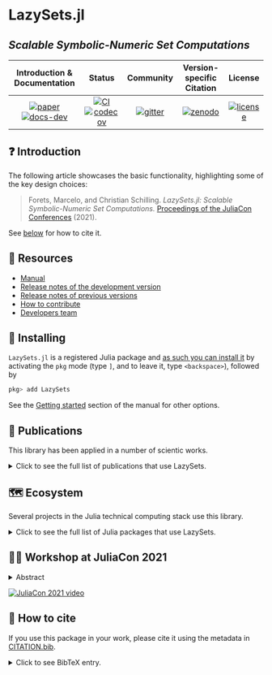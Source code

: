 # LazySets.jl
## *Scalable Symbolic-Numeric Set Computations*

| **Introduction & Documentation** |**Status** |**Community** |**Version-specific Citation** | **License** |
|:-----------------:|:---------------:|:------------:|:----------------------------:|:-----------:|
| [![paper][paper-img]][paper-url] [![docs-dev][dev-img]][dev-url] | [![CI][ci-img]][ci-url] [![codecov][cov-img]][cov-url] | [![gitter][chat-img]][chat-url] | [![zenodo][doi-img]][doi-url] | [![license][lic-img]][lic-url] |

[paper-img]: https://proceedings.juliacon.org/papers/10.21105/jcon.00097/status.svg
[paper-url]: https://doi.org/10.21105/jcon.00097
[dev-img]: https://img.shields.io/badge/docs-latest-blue.svg
[dev-url]: http://juliareach.github.io/LazySets.jl/dev/
[ci-img]: https://github.com/JuliaReach/LazySets.jl/actions/workflows/ci.yml/badge.svg?branch=master
[ci-url]: https://github.com/JuliaReach/LazySets.jl/actions/workflows/ci.yml?query=branch%3Amaster
[cov-img]: http://codecov.io/github/JuliaReach/LazySets.jl/coverage.svg?branch=master
[cov-url]: https://codecov.io/github/JuliaReach/LazySets.jl?branch=master
[chat-img]: https://badges.gitter.im/JuliaReach/Lobby.svg
[chat-url]: https://gitter.im/JuliaReach/Lobby?utm_source=badge&utm_medium=badge&utm_campaign=pr-badge&utm_content=badge
[doi-img]: https://zenodo.org/badge/105701832.svg
[doi-url]: https://zenodo.org/badge/latestdoi/105701832
[lic-img]: https://img.shields.io/github/license/mashape/apistatus.svg?maxAge=2592000
[lic-url]: https://github.com/JuliaReach/LazySets.jl/blob/master/LICENSE

## ❓ Introduction

The following article showcases the basic functionality, highlighting some of the key design choices:

> Forets, Marcelo, and Christian Schilling. *LazySets.jl: Scalable Symbolic-Numeric Set Computations.* [Proceedings of the JuliaCon Conferences](https://doi.org/10.21105/jcon.00097) (2021).

See [below](#-how-to-cite) for how to cite it.

## 🎯 Resources

- [Manual](http://juliareach.github.io/LazySets.jl/dev/)
- [Release notes of the development version](https://github.com/JuliaReach/LazySets.jl/wiki/Release-log-tracker)
- [Release notes of previous versions](https://github.com/JuliaReach/LazySets.jl/releases)
- [How to contribute](https://juliareach.github.io/LazySets.jl/dev/about/#Contributing-1)
- [Developers team](https://juliareach.github.io/LazySets.jl/dev/about/#Credits-1)

## 💾 Installing

`LazySets.jl` is a registered Julia package and [as such you can install it](https://julialang.github.io/Pkg.jl/v1/managing-packages/) by activating the `pkg` mode (type `]`, and to leave it, type `<backspace>`),
followed by

```julia
pkg> add LazySets
```

See the [Getting started](https://juliareach.github.io/LazySets.jl/dev/man/getting_started/) section of the manual for other options.

## 📘 Publications

This library has been applied in a number of scientic works.

<details>
<summary>Click to see the full list of publications that use LazySets.</summary>

The articles appear in reverse chronological order.

[26] **ARCH-COMP22 category report: Continuous and hybrid systems with linear continuous dynamics.** Matthias Althoff, Marcelo Forets, Christian Schilling, and Mark Wetzlinger. (2022). 9th [International Workshop on Applied Verification of Continuous and Hybrid Systems](https://cps-vo.org/group/ARCH/) (ARCH22), vol 90, pp. 58-85. [doi: 10.29007/mmzc](https://doi.org/10.29007/mmzc).

[25] **ARCH-COMP22 category report: Continuous and hybrid systems with nonlinear dynamics.** Luca Geretti, Julien Alexandre Dit Sandretto, Matthias Althoff, Luis Benet, Pieter Collins, Parasara Sridhar Duggirala, Marcelo Forets, Edward Kim, Stefan Mitsch, Christian Schilling, and Mark Wetzlinger. (2022). 9th [International Workshop on Applied Verification of Continuous and Hybrid Systems](https://cps-vo.org/group/ARCH/) (ARCH22), vol 90, pp. 86-112. [doi: 10.29007/fnzc](https://doi.org/10.29007/fnzc).

[24] **ARCH-COMP22 category report: Artificial intelligence and neural network control systems for continuous and hybrid systems plants.** Diego Manzanas Lopez, Matthias Althoff, Luis Benet, Xin Chen, Jiameng Fan, Marcelo Forets, Chao Huang, Taylor T. Johnson, Tobias Ladner, Wenchao Li, Christian Schilling, and Qi Zhu. (2022). 9th [International Workshop on Applied Verification of Continuous and Hybrid Systems](https://cps-vo.org/group/ARCH/) (ARCH22), vol 90, pp. 142-184. [doi: 10.29007/wfgr](https://doi.org/10.29007/wfgr).

[23] **Synthesis of parametric hybrid automata from time series.** Miriam García Soto, Thomas A. Henzinger, and Christian Schilling (2022). Proceedings of the [20th International Symposium on Automated Technology for Verification and Analysis](https://atva-conference.org/2022/), LNCS, vol. 13505, pp. 337-353. [doi: 10.1007/978-3-031-19992-9_22](https://doi.org/10.1007/978-3-031-19992-9_22), [arXiv: 2208.06383](https://arxiv.org/abs/2208.06383).

[22] **Decomposing reach set computations with low-dimensional sets and high-dimensional matrices (extended version).** Sergiy Bogomolov, Marcelo Forets, Goran Frehse, Andreas Podelski, and Christian Schilling (2022). [Information and Computation](https://www.sciencedirect.com/journal/information-and-computation), vol. 289. [doi: 10.1016/j.ic.2022.104937](https://doi.org/10.1016/j.ic.2022.104937).

[21] **Conservative Time Discretization: A Comparative Study.** Marcelo Forets and Christian Schilling (2022). Proceedings of the [17th International Conference on integrated Formal Methods (iFM)](https://ifm22.si.usi.ch/), LNCS, vol. 13274, pp. 149-167. [doi: 10.1007/978-3-031-07727-2_9](https://doi.org/10.1007/978-3-031-07727-2_9), [arXiv: 2111.01454](https://arxiv.org/abs/2111.01454).

[20] **Verification of Neural-Network Control Systems by Integrating Taylor Models and Zonotopes.** Christian Schilling, Marcelo Forets, and Sebastián Guadalupe (2022). Proceedings of the [36th Conference on Artificial Intelligence (AAAI)](https://aaai.org/Conferences/AAAI-22/). [doi: 10.1609/aaai.v36i7.20790](https://doi.org/10.1609/aaai.v36i7.20790).

[19] **Combining Set Propagation with Finite Element Methods for Time Integration in Transient Solid Mechanics Problems.** Marcelo Forets, Daniel Freire Caporale, and Jorge M. Pérez Zerpa (2022). [Computers & Structures](https://www.sciencedirect.com/journal/computers-and-structures), vol 259. [doi: 10.1016/j.compstruc.2021.106699](https://doi.org/10.1016/j.compstruc.2021.106699), [arXiv: 2105.05841](https://arxiv.org/abs/2105.05841).

[18] **LazySets.jl: Scalable Symbolic-Numeric Set Computations.** Marcelo Forets and Christian Schilling (2021). [Proceedings of the JuliaCon Conferences](https://proceedings.juliacon.org/). [doi: 10.21105/jcon.00097](https://doi.org/10.21105/jcon.00097).

[17] **Reachability of weakly nonlinear systems using Carleman linearization.** Marcelo Forets and Christian Schilling (2021). Proceedings of the [15th International Conference on Reachability Problems (RP)](https://rp2021.csc.liv.ac.uk/), LNCS, vol. 13035, pp. 85-99. [doi: 10.1007/978-3-030-89716-1_6](https://doi.org/10.1007/978-3-030-89716-1_6), [arXiv: 2108.10390](https://arxiv.org/abs/2108.10390).

[16] **Combined Exact and Heuristics Based Approach to Hamiltonian Path Problem Optimization for Route Planning.** Fernando Hernandez, Rafael Sotelo, and Marcelo Forets (2021). Technical Proceedings of the [2021 Amazon Last Mile Routing Research Challenge](https://hdl.handle.net/1721.1/131235).

[15] **ARCH-COMP21 Category Report: Continuous and Hybrid Systems with Linear Continuous Dynamics.** Matthias Althoff, Erika Abraham, Marcelo Forets, Goran Frehse, Daniel Freire, Christian Schilling, Stefan Schupp, and Mark Wetzlinger. (2021). 8th [International Workshop on Applied Verification of Continuous and Hybrid Systems](https://cps-vo.org/group/ARCH/) (ARCH21), vol 80, pp. 1-31. [doi: 10.29007/lhbw](https://doi.org/10.29007/lhbw).

[14] **ARCH-COMP21 Category Report: Continuous and Hybrid Systems with Nonlinear Dynamics.** Luca Geretti, Julien Alexandre dit Sandretto, Matthias Althoff, Luis Benet, Alexandre Chapoutot, Pieter Collins, Parasara Sridhar Duggirala, Marcelo Forets, Edward Kim, Uziel Linares, David P. Sanders, Christian Schilling, and Mark Wetzlinger. (2021). 8th [International Workshop on Applied Verification of Continuous and Hybrid Systems](https://cps-vo.org/group/ARCH/) (ARCH21), vol 80, pp. 32-54. [doi: 10.29007/2jw8](https://doi.org/10.29007/2jw8).

[13] **ARCH-COMP21 Category Report: Artificial Intelligence and Neural Network Controlled Systems for Continuous and Hybrid Systems Plants.** Taylor T. Johnson, Diego Manzanas Lopez, Luis Benet, Marcelo Forets, Christian Schilling, Radoslav Ivanov, Taylor Carpenter, James Weimer, and Insup Lee. (2021). 8th [International Workshop on Applied Verification of Continuous and Hybrid Systems](https://cps-vo.org/group/ARCH/) (ARCH21), vol 80, pp. 90-119. [doi: 10.29007/kfk9](https://doi.org/10.29007/kfk9).

[12] **Synthesis of hybrid automata with affine dynamics from time-series data.** Miriam García Soto, Thomas A. Henzinger, and Christian Schilling (2021). [24th International Conference on Hybrid Systems: Computation and Control (HSCC)](https://hscc.acm.org/2021/). [doi: 10.1145/3447928.3456704](https://doi.org/10.1145/3447928.3456704), [arXiv: 2102.12734](https://arxiv.org/abs/2102.12734).

[11] **Algorithms for verifying deep neural networks.** Changliu Liu, Tomer Arnon, Christopher Lazarus, Christopher A. Strong, Clark W. Barrett, and Mykel J. Kochenderfer (2021). [Foundations and Trends in Optimization](https://www.nowpublishers.com/OPT), vol 4, pp. 244-404. [doi: 10.1561/2400000035](https://doi.org/10.1561/2400000035), [arXiv: 1903.06758](https://arxiv.org/abs/1903.06758).

[10] **Efficient reachability analysis of parametric linear hybrid systems with time-triggered transitions.** Marcelo Forets, Daniel Freire, and Christian Schilling (2020). Proceedings of the [18th International Conference on Formal Methods and Models for System Design (MEMOCODE)](https://iitjammu.ac.in/conferences/memocode2020/), pp. 137-142. [doi: 10.1109/MEMOCODE51338.2020.9314994](https://doi.org/10.1109/MEMOCODE51338.2020.9314994), [arXiv: 2006.12325](https://arxiv.org/abs/2006.12325).

[9] **ARCH-COMP20 Category Report: Continuous and Hybrid Systems with Linear Continuous Dynamics.** Matthias Althoff, Stanley Bak, Zongnan Bao, Marcelo Forets, Daniel Freire, Goran Frehse, Niklas Kochdumper, Yangge Li, Sayan Mitra, Rajarshi Ray, Christian Schilling, Stefan Schupp, and Mark Wetzlinger (2020). 7th [International Workshop on Applied Verification of Continuous and Hybrid Systems](https://cps-vo.org/group/ARCH/) (ARCH20), vol 74, pp. 16-48. [doi: 10.29007/7dt2](https://doi.org/10.29007/7dt2).

[8] **ARCH-COMP20 Category Report: Continuous and Hybrid Systems with Nonlinear Dynamics.** Luca Geretti, Julien Alexandre dit Sandretto, Matthias Althoff, Luis Benet, Alexandre Chapoutot, Xin Chen, Pieter Collins, Marcelo Forets, Daniel Freire, Fabian Immler, Niklas Kochdumper, David P. Sanders, and Christian Schilling (2020). 7th [International Workshop on Applied Verification of Continuous and Hybrid Systems](https://cps-vo.org/group/ARCH/) (ARCH20), vol 74, pp. 49-75. [doi: 10.29007/zkf6](https://doi.org/10.29007/zkf6).

[7] **Case Study: Reachability Analysis of a unified Combat-Command-and-Control Model.** Sergiy Bogomolov, Marcelo Forets, and Kostiantyn Potomkin (2020). Proceedings of the [14th International Conference on Reachability Problems (RP)](https://www.irif.fr/~rp2020/), LNCS, vol 12448, pp. 52-66. [doi: 10.1007/978-3-030-61739-4_4](https://doi.org/10.1007/978-3-030-61739-4_4).

[6] **Reachability analysis of linear hybrid systems via block decomposition.** Sergiy Bogomolov, Marcelo Forets, Goran Frehse, Kostiantyn Potomkin, and Christian Schilling (2020). IEEE Transactions on Computer-Aided Design of Integrated Circuits and Systems, vol. 39, pp. 4018-4029. Presented at [Embedded Systems Week](http://esweek.hosting2.acm.org/) 2020. [doi: 10.1109/TCAD.2020.3012859](https://doi.org/10.1109/TCAD.2020.3012859), [arXiv: 1905.02458](https://arxiv.org/abs/1905.02458).

[5] **ARCH-COMP19 Category Report: Continuous and Hybrid Systems with Linear Continuous Dynamics.** Matthias Althoff, Stanley Bak, Marcelo Forets, Goran Frehse, Niklas Kochdumper, Rajarshi Ray, Christian Schilling, and Stefan Schupp (2019). 6th [International Workshop on Applied Verification of Continuous and Hybrid Systems](https://cps-vo.org/group/ARCH/) (ARCH19), vol 61, pp. 14-40. [doi: 10.29007/bj1w](https://doi.org/10.29007/bj1w).

[4] **ARCH-COMP19 Category Report: Continuous and Hybrid Systems with Nonlinear Dynamics.** Fabian Immler, Matthias Althoff, Luis Benet, Alexandre Chapoutot, Xin Chen, Marcelo Forets, Luca Geretti, Niklas Kochdumper, David P. Sanders, and Christian Schilling (2019). 6th [International Workshop on Applied Verification of Continuous and Hybrid Systems](https://cps-vo.org/group/ARCH/) (ARCH19), vol 61, pp. 41-61. [doi: 10.29007/m75b](https://doi.org/10.29007/m75b).

[3] **JuliaReach: a Toolbox for Set-Based Reachability.** Sergiy Bogomolov, Marcelo Forets, Goran Frehse, Kostiantyn Potomkin, Christian Schilling (2019). Proceedings of the [22nd International Conference on Hybrid Systems: Computation and Control (HSCC)](http://hscc2019.eecs.umich.edu/), pp. 39-44. [doi: 10.1145/3302504.3311804](https://doi.org/10.1145/3302504.3311804), [arXiv: 1901.10736](https://arxiv.org/abs/1901.10736).

[2] **ARCH-COMP18 Category Report: Continuous and Hybrid Systems with Linear Continuous Dynamics.** Matthias Althoff, Stanley Bak, Xin Chen, Chuchu Fan, Marcelo Forets, Goran Frehse, Niklas Kochdumper, Yangge Li, Sayan Mitra, Rajarshi Ray, Christian Schilling, and Stefan Schupp (2018). 5th [International Workshop on Applied Verification of Continuous and Hybrid Systems](https://cps-vo.org/group/ARCH/) (ARCH18), vol 54, pp. 23–52. [doi: 10.29007/73mb](https://doi.org/10.29007/73mb).

[1] **Reach Set Approximation through Decomposition with Low-dimensional Sets and High-dimensional Matrices.** Sergiy Bogomolov, Marcelo Forets, Goran Frehse, Frédéric Viry, Andreas Podelski, and Christian Schilling (2018). Proceedings of the [21st International Conference on Hybrid Systems: Computation and Control (HSCC)](https://www.hscc2018.deib.polimi.it/), pp. 41–50. [doi: 10.1145/3178126.3178128](https://doi.org/10.1145/3178126.3178128), [arXiv: 1801.09526](https://arxiv.org/abs/1801.09526).

</details>

## 🗺 Ecosystem

Several projects in the Julia technical computing stack use this library.

<details>
<summary>Click to see the full list of Julia packages that use LazySets.</summary>

- [ConvexBodyProximityQueries.jl](https://github.com/arlk/ConvexBodyProximityQueries.jl) -- Proximity computation between convex bodies in 2D/3D.
- [ClosedLoopReachability.jl](https://github.com/JuliaReach/ClosedLoopReachability.jl) -- Reachability analysis for closed-loop control systems.
- [HySynthParametric](https://github.com/HySynth/HySynthParametric) -- Synthesis of parametric linear hybrid automata.
- [IntervalLinearAlgebra.jl](https://github.com/JuliaIntervals/IntervalLinearAlgebra.jl) -- Routines to perform numerical linear algebra using interval arithmetic.
- [InvariantSets.jl](https://github.com/ueliwechsler/InvariantSets.jl) -- Compute, approximate and display invariant sets.
- [InvariantSetApproximation.jl](https://github.com/psace-uofa/InvariantSetApproximation.jl) -- Invariant sets of general discrete-time dynamical systems with controls and uncertainties using graph-based algorithms.
- [NeuralVerification.jl](https://github.com/sisl/NeuralVerification.jl) -- Methods to verify deep neural networks.
- [OpticSim.jl](https://github.com/microsoft/OpticSim.jl) -- Ray tracing for procedurally generated systems.
- [Photometry.jl](https://github.com/JuliaAstro/Photometry.jl) -- Utilities for characterizing sources in astronomical images.
- [ReachabilityAnalysis.jl](https://github.com/JuliaReach/ReachabilityAnalysis.jl) -- Methods to compute the sets of states reachable in dynamical systems.
- [Swalbe.jl](https://github.com/Zitzeronion/Swalbe.jl) -- Simple Julia Lattice Boltzmann Solver for Thin Liquid Films and Droplets.
- [TrajectoryGamesBase.jl](https://github.com/lassepe/TrajectoryGamesBase.jl) -- Interface to define trajectory games.

</details>

## 👨‍🏫 Workshop at JuliaCon 2021

<details>
<summary>Abstract</summary>

We present [JuliaReach](https://github.com/JuliaReach), a Julia ecosystem to perform reachability analysis of dynamical systems. JuliaReach builds on sound scientific approaches and was, in two occasions (2018 and 2020) the winner of the annual friendly competition on Applied Verification for Continuous and Hybrid Systems ([ARCH-COMP](https://cps-vo.org/group/ARCH)).

The workshop consists of three parts (respectively packages) in [JuliaReach](https://github.com/JuliaReach): our core package for set representations, our main package for reachability analysis, and a new package applying reachability analysis with potential use in domain of control, robotics and autonomous systems.

In the first part we present [LazySets.jl](https://github.com/JuliaReach/LazySets.jl), which provides ways to symbolically represent sets of points as geometric shapes, with a special focus on convex sets and polyhedral approximations. [LazySets.jl](https://github.com/JuliaReach/LazySets.jl) provides methods to apply common set operations, convert between different set representations, and efficiently compute with sets in high dimensions.

In the second part we present [ReachabilityAnalysis.jl](https://github.com/JuliaReach/ReachabilityAnalysis.jl), which provides tools to approximate the set of reachable states of systems with both continuous and mixed discrete-continuous dynamics, also known as hybrid systems. It implements conservative discretization and set-propagation techniques at the state-of-the-art.

In the third part we present [NeuralNetworkAnalysis.jl](https://github.com/JuliaReach/NeuralNetworkAnalysis.jl), which is an application of [ReachabilityAnalysis.jl](https://github.com/JuliaReach/ReachabilityAnalysis.jl) to analyze dynamical systems that are controlled by neural networks. This package can be used to validate or invalidate specifications, for instance about the safety of such systems.

Workshop materials are available here: https://github.com/JuliaReach/JuliaCon-2021-Workshop-Its-All-Set
</details>

[![JuliaCon 2021 video](https://img.youtube.com/vi/P4I7pTvQ4nk/0.jpg)](https://youtu.be/P4I7pTvQ4nk)


## 📜 How to cite

If you use this package in your work, please cite it using the metadata in [CITATION.bib](https://github.com/JuliaReach/LazySets.jl/blob/master/CITATION.bib).

<details>
<summary>Click to see BibTeX entry. </summary>

```
@article{lazysets21,
  title     = {{LazySets.jl: Scalable Symbolic-Numeric Set Computations}},
  author    = {Forets, Marcelo and Schilling, Christian},
  journal   = {Proceedings of the JuliaCon Conferences},
  year      = {2021},
  publisher = {The Open Journal},
  volume    = {1},
  number    = {1},
  pages     = {11},
  doi       = {10.21105/jcon.00097}
}
```

</details>
